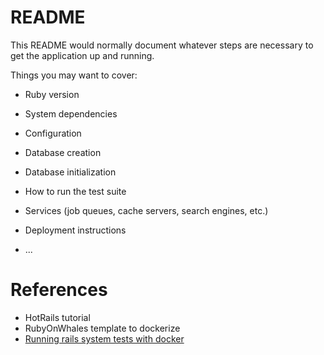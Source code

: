 # README

This README would normally document whatever steps are necessary to get the
application up and running.

Things you may want to cover:

* Ruby version

* System dependencies

* Configuration

* Database creation

* Database initialization

* How to run the test suite

* Services (job queues, cache servers, search engines, etc.)

* Deployment instructions

* ...


# References

* HotRails tutorial
* RubyOnWhales template to dockerize
* [Running rails system tests with docker](https://nicolasiensen.github.io/2022-03-11-running-rails-system-tests-with-docker/)